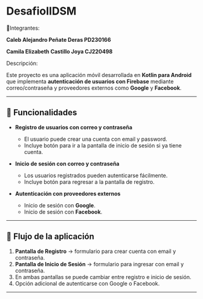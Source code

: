 # DesafioIIDSM
🦾​Integrantes:

**Caleb Alejandro Peñate Deras PD230166**

**Camila Elizabeth Castillo Joya CJ220498**

Descripción:

Este proyecto es una aplicación móvil desarrollada en **Kotlin para Android** que implementa **autenticación de usuarios con Firebase** mediante correo/contraseña y proveedores externos como **Google** y **Facebook**.

---

## 🚀 Funcionalidades

- **Registro de usuarios con correo y contraseña**
  - El usuario puede crear una cuenta con email y password.
  - Incluye botón para ir a la pantalla de inicio de sesión si ya tiene cuenta.

- **Inicio de sesión con correo y contraseña**
  - Los usuarios registrados pueden autenticarse fácilmente.
  - Incluye botón para regresar a la pantalla de registro.

- **Autenticación con proveedores externos**
  - Inicio de sesión con **Google**.
  - Inicio de sesión con **Facebook**.

---

## 🔄 Flujo de la aplicación

1. **Pantalla de Registro** → formulario para crear cuenta con email y contraseña.  
2. **Pantalla de Inicio de Sesión** → formulario para ingresar con email y contraseña.  
3. En ambas pantallas se puede cambiar entre registro e inicio de sesión.  
4. Opción adicional de autenticarse con Google o Facebook.  

---

